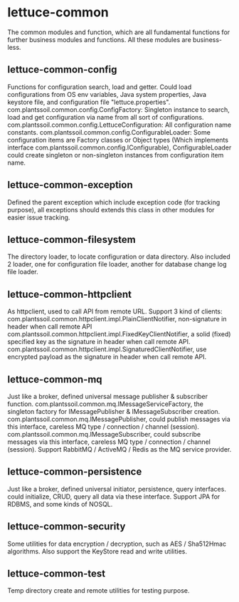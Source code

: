 # lettuce-common
The common modules and function, which are all fundamental functions for further business modules and functions.
All these modules are business-less.

## lettuce-common-config
Functions for configuration search, load and getter.
Could load configurations from OS env variables, Java system properties, Java keystore file, and configuration file "lettuce.properties".
com.plantssoil.common.config.ConfigFactory: Singleton instance to search, load and get configuration via name from all sort of configurations.
com.plantssoil.common.config.LettuceConfiguration: All configuration name constants.
com.plantssoil.common.config.ConfigurableLoader: Some configuration items are Factory classes or Object types (Which implements interface com.plantssoil.common.config.IConfigurable), ConfigurableLoader could create singleton or non-singleton instances from configuration item name.

## lettuce-common-exception
Defined the parent exception which include exception code (for tracking purpose), all exceptions should extends this class in other modules for easier issue tracking.

## lettuce-common-filesystem
The directory loader, to locate configuration or data directory.
Also included 2 loader, one for configuration file loader, another for database change log file loader.

## lettuce-common-httpclient
As httpclient, used to call API from remote URL.
Support 3 kind of clients:
com.plantssoil.common.httpclient.impl.PlainClientNotifier, non-signature in header when call remote API
com.plantssoil.common.httpclient.impl.FixedKeyClientNotifier, a solid (fixed) specified key as the signature in header when call remote API.
com.plantssoil.common.httpclient.impl.SignaturedClientNotifier, use encrypted payload as the signature in header when call remote API.

## lettuce-common-mq
Just like a broker, defined universal message publisher & subscriber function.
com.plantssoil.common.mq.IMessageServiceFactory, the singleton factory for IMessagePublisher & IMessageSubscriber creation.
com.plantssoil.common.mq.IMessagePublisher, could publish messages via this interface, careless MQ type / connection / channel (session).
com.plantssoil.common.mq.IMessageSubscriber, could subscribe messages via this interface, careless MQ type / connection / channel (session).
Support RabbitMQ / ActiveMQ / Redis as the MQ service provider.

## lettuce-common-persistence
Just like a broker, defined universal initiator, persistence, query interfaces. could initialize, CRUD, query all data via these interface.
Support JPA for RDBMS, and some kinds of NOSQL.

## lettuce-common-security
Some utilities for data encryption / decryption, such as AES / Sha512Hmac algorithms.
Also support the KeyStore read and write utilities.


## lettuce-common-test 
Temp directory create and remote utilities for testing purpose.
